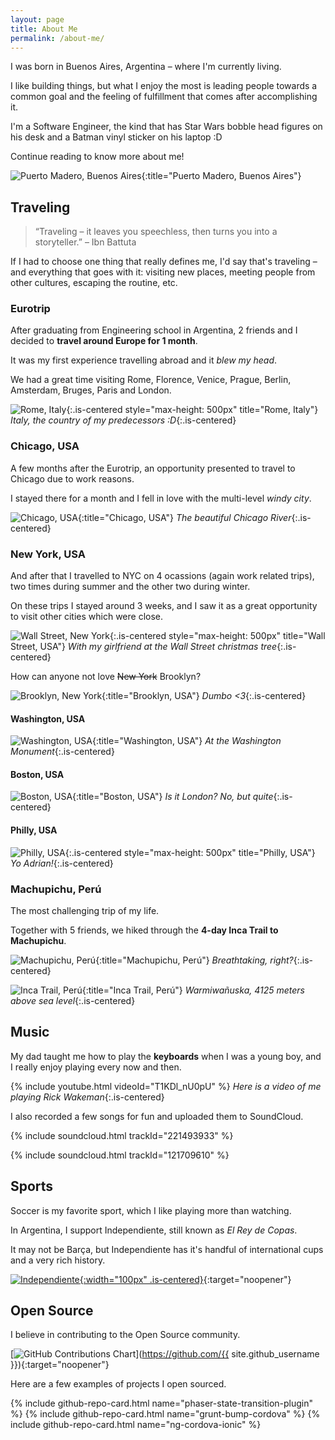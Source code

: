 ```yaml
---
layout: page
title: About Me
permalink: /about-me/
---
```


I was born in Buenos Aires, Argentina – where I'm currently living.

I like building things, but what I enjoy the most is leading people towards a common goal and the feeling of fulfillment that comes after accomplishing it.

I'm a Software Engineer, the kind that has Star Wars bobble head figures on his desk and a Batman vinyl sticker on his laptop :D

Continue reading to know more about me!

![Puerto Madero, Buenos Aires](/assets/about-me/buenos-aires.jpg){:title="Puerto Madero, Buenos Aires"}

## Traveling

> “Traveling – it leaves you speechless, then turns you into a storyteller.” – Ibn Battuta

If I had to choose one thing that really defines me, I'd say that's traveling – and everything that goes with it: visiting new places, meeting people from other cultures, escaping the routine, etc.

### Eurotrip

After graduating from Engineering school in Argentina, 2 friends and I decided to **travel around Europe for 1 month**.

It was my first experience travelling abroad and it _blew my head_.

We had a great time visiting Rome, Florence, Venice, Prague, Berlin, Amsterdam, Bruges, Paris and London.

![Rome, Italy](/assets/about-me/rome.jpg){:.is-centered style="max-height: 500px" title="Rome, Italy"}
_Italy, the country of my predecessors :D_{:.is-centered}

### Chicago, USA

A few months after the Eurotrip, an opportunity presented to travel to Chicago due to work reasons.

I stayed there for a month and I fell in love with the multi-level _windy city_.

![Chicago, USA](/assets/about-me/chicago.jpg){:title="Chicago, USA"}
_The beautiful Chicago River_{:.is-centered}

### New York, USA

And after that I travelled to NYC on 4 ocassions (again work related trips), two times during summer and the other two during winter.

On these trips I stayed around 3 weeks, and I saw it as a great opportunity to visit other cities which were close.

![Wall Street, New York](/assets/about-me/nyc-christmas.jpg){:.is-centered style="max-height: 500px" title="Wall Street, USA"}
_With my girlfriend at the Wall Street christmas tree_{:.is-centered}

How can anyone not love <strike>New York</strike> Brooklyn?

![Brooklyn, New York](/assets/about-me/brooklyn.jpg){:title="Brooklyn, USA"}
_Dumbo <3_{:.is-centered}

#### Washington, USA

![Washington, USA](/assets/about-me/washington.jpg){:title="Washington, USA"}
_At the Washington Monument_{:.is-centered}

#### Boston, USA

![Boston, USA](/assets/about-me/boston.jpg){:title="Boston, USA"}
_Is it London? No, but quite_{:.is-centered}

#### Philly, USA

![Philly, USA](/assets/about-me/philly.jpg){:.is-centered style="max-height: 500px" title="Philly, USA"}
_Yo Adrian!_{:.is-centered}

### Machupichu, Perú

The most challenging trip of my life.

Together with 5 friends, we hiked through the **4-day Inca Trail to Machupichu**.

![Machupichu, Perú](/assets/about-me/machupichu.jpg){:title="Machupichu, Perú"}
_Breathtaking, right?_{:.is-centered}

![Inca Trail, Perú](/assets/about-me/warmiwañusca.jpg){:title="Inca Trail, Perú"}
_Warmiwañuska, 4125 meters above sea level_{:.is-centered}

## Music

My dad taught me how to play the **keyboards** when I was a young boy, and I really enjoy playing every now and then.

{% include youtube.html videoId="T1KDl_nU0pU" %}
_Here is a video of me playing Rick Wakeman_{:.is-centered}

I also recorded a few songs for fun and uploaded them to SoundCloud.

{% include soundcloud.html trackId="221493933" %}

{% include soundcloud.html trackId="121709610" %}

## Sports

Soccer is my favorite sport, which I like playing more than watching.

In Argentina, I support Independiente, still known as _El Rey de Copas_.

It may not be Barça, but Independiente has it's handful of international cups and a very rich history.

[![Independiente](https://upload.wikimedia.org/wikipedia/commons/d/db/Escudo_del_Club_Atl%C3%A9tico_Independiente.svg){:width="100px" .is-centered}](https://g.co/kgs/ZAs9vj){:target="noopener"}

## Open Source

I believe in contributing to the Open Source community.

[![GitHub Contributions Chart](https://ghchart.rshah.org/307DDF/aaccurso)](https://github.com/{{ site.github_username }}){:target="noopener"}

Here are a few examples of projects I open sourced.

{% include github-repo-card.html name="phaser-state-transition-plugin" %}
{% include github-repo-card.html name="grunt-bump-cordova" %}
{% include github-repo-card.html name="ng-cordova-ionic" %}
